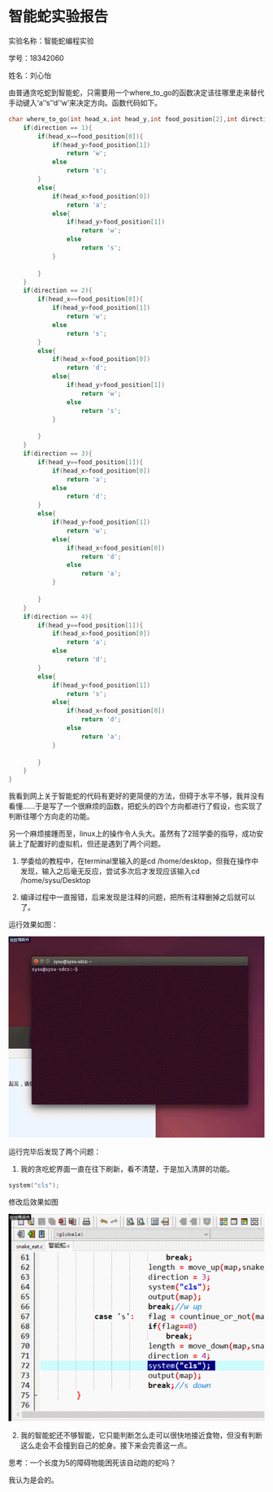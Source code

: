 # 智能蛇实验报告

实验名称：智能蛇编程实验

学号：18342060

姓名：刘心怡 

由普通贪吃蛇到智能蛇，只需要用一个where_to_go的函数决定该往哪里走来替代手动键入‘a’‘s’‘d’‘w’来决定方向。函数代码如下。 

```c
char where_to_go(int head_x,int head_y,int food_position[2],int direction){
	if(direction == 1){
		if(head_x==food_position[0]){
			if(head_y>food_position[1])
				return 'w';
			else
				return 's';
		}
		else{
			if(head_x>food_position[0])
				return 'a';
			else{
				if(head_y>food_position[1])
					return 'w';
				else
					return 's';
			} 
		    
		}	
	}
	if(direction == 2){
		if(head_x==food_position[0]){
			if(head_y>food_position[1])
				return 'w';
			else
				return 's';
		}
		else{
			if(head_x<food_position[0])
				return 'd';
			else{
				if(head_y>food_position[1])
					return 'w';
				else
					return 's';
			} 
		    
		}	
	}
	if(direction == 3){
		if(head_y==food_position[1]){
			if(head_x>food_position[0])
				return 'a';
			else
				return 'd';
		}
		else{
			if(head_y>food_position[1])
				return 'w';
			else{
				if(head_x<food_position[0])
					return 'd';
				else
					return 'a';
			} 
		    
		}	
	}
	if(direction == 4){
		if(head_y==food_position[1]){
			if(head_x>food_position[0])
				return 'a';
			else
				return 'd';
		}
		else{
			if(head_y<food_position[1])
				return 's';
			else{
				if(head_x<food_position[0])
					return 'd';
				else
					return 'a';
			} 
		    
		}	
	}
}
```

我看到网上关于智能蛇的代码有更好的更简便的方法，但碍于水平不够，我并没有看懂……于是写了一个很麻烦的函数，把蛇头的四个方向都进行了假设，也实现了判断往哪个方向走的功能。

另一个麻烦接踵而至，linux上的操作令人头大。虽然有了2班学委的指导，成功安装上了配置好的虚拟机，但还是遇到了两个问题。

1. 学委给的教程中，在terminal里输入的是cd /home/desktop，但我在操作中发现，输入之后毫无反应，尝试多次后才发现应该输入cd /home/sysu/Desktop

2. 编译过程中一直报错，后来发现是注释的问题，把所有注释删掉之后就可以了。

运行效果如图：

![](https://raw.githubusercontent.com/loudax/Picture/master/%E6%99%BA%E8%83%BD%E8%9B%87.gif)

运行完毕后发现了两个问题：

1. 我的贪吃蛇界面一直在往下刷新，看不清楚，于是加入清屏的功能。

```c
system("cls");
```

修改后效果如图

![](https://raw.githubusercontent.com/loudax/Picture/master/%E6%B8%85%E5%B1%8F%202.gif)

2. 我的智能蛇还不够智能，它只能判断怎么走可以很快地接近食物，但没有判断这么走会不会撞到自己的蛇身。接下来会完善这一点。

思考：一个长度为5的障碍物能困死该自动跑的蛇吗？

我认为是会的。